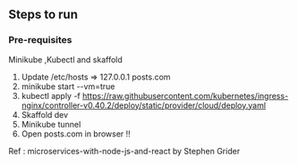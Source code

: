 ## Steps to run

### Pre-requisites
Minikube ,Kubectl and skaffold

1. Update /etc/hosts => 127.0.0.1 posts.com
2. minikube start --vm=true
3. kubectl apply -f https://raw.githubusercontent.com/kubernetes/ingress-nginx/controller-v0.40.2/deploy/static/provider/cloud/deploy.yaml
4. Skaffold dev
5. Minikube tunnel
6. Open posts.com in browser !!

Ref : microservices-with-node-js-and-react by Stephen Grider
